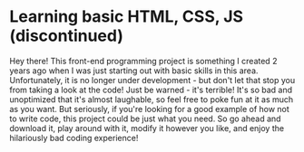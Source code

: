# Learning basic HTML, CSS, JS (discontinued)
 Hey there! This front-end programming project is something I created 2 years ago when I was just starting out with basic skills in this area. Unfortunately, it is no longer under development - but don't let that stop you from taking a look at the code! Just be warned - it's terrible! It's so bad and unoptimized that it's almost laughable, so feel free to poke fun at it as much as you want. But seriously, if you're looking for a good example of how not to write code, this project could be just what you need. So go ahead and download it, play around with it, modify it however you like, and enjoy the hilariously bad coding experience!
